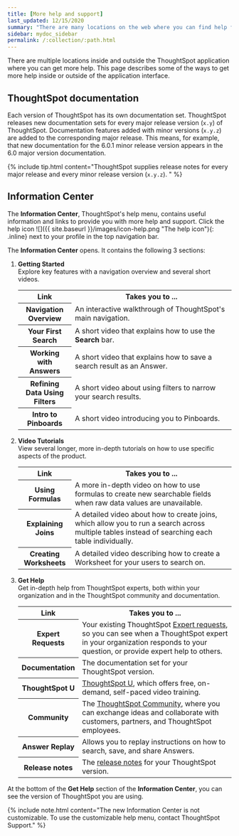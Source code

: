 ```yaml
---
title: [More help and support]
last_updated: 12/15/2020
summary: "There are many locations on the web where you can find help for ThoughtSpot."
sidebar: mydoc_sidebar
permalink: /:collection/:path.html
---
```

There are multiple locations inside and outside the ThoughtSpot application
where you can get more help. This page describes some of the ways to get more
help inside or outside of the application interface.

## ThoughtSpot documentation

Each version of ThoughtSpot has its own documentation set. ThoughtSpot releases
new documentation sets for every major release version (`x.y`) of ThoughtSpot.
Documentation features added with minor versions (`x.y.z`) are added to the
corresponding major release.  This means, for example, that new documentation
for the 6.0.1 minor release version appears in the 6.0 major version documentation.

{% include tip.html content="ThoughtSpot supplies release notes for every major
release and every minor release version (`x.y.z`). " %}

## Information Center

The **Information Center**, ThoughtSpot's help menu, contains useful information and links to provide you with more help and support. Click the help icon ![]({{ site.baseurl }}/images/icon-help.png "The help icon"){: .inline} next to your profile in the top navigation bar.

The **Information Center** opens. It contains the following 3 sections:

1. **Getting Started**<br>
    Explore key features with a navigation overview and several short videos.

    <table>
    <colgroup>
       <col style="width:25%">
       <col style="width:75%">
    </colgroup>
      <tr>
        <th>Link </th>
        <th>Takes you to ...</th>
      </tr>
      <tr>
        <th>Navigation Overview</th>
        <td>An interactive walkthrough of ThoughtSpot's main navigation.</td>
      </tr>
      <tr>
        <th>Your First Search</th>
        <td>A short video that explains how to use the <strong>Search</strong> bar.</td>
      </tr>
      <tr>
        <th>Working with Answers</th>
        <td>A short video that explains how to save a search result as an Answer.</td>
      </tr>
      <tr>
        <th>Refining Data Using Filters</th>
        <td>A short video about using filters to narrow your search results.</td>
      </tr>
      <tr>
        <th>Intro to Pinboards</th>
        <td>A short video introducing you to Pinboards.</td>
      </tr>
    </table>

2. **Video Tutorials**<br>
    View several longer, more in-depth tutorials on how to use specific aspects of the product.

    <table>
    <colgroup>
       <col style="width:25%">
       <col style="width:75%">
    </colgroup>
      <tr>
        <th>Link </th>
        <th>Takes you to ...</th>
      </tr>
      <tr>
        <th>Using Formulas</th>
        <td>A more in-depth video on how to use formulas to create new searchable fields when raw data values are unavailable.</td>
      </tr>
      <tr>
        <th>Explaining Joins</th>
        <td>A detailed video about how to create joins, which allow you to run a search across multiple tables instead of searching each table individually.</td>
      </tr>
      <tr>
        <th>Creating Worksheets</th>
        <td>A detailed video describing how to create a Worksheet for your users to search on.</td>
      </tr>
    </table>

3. **Get Help**<br>
    Get in-depth help from ThoughtSpot experts, both within your organization and in the ThoughtSpot community and documentation.

    <table>
    <colgroup>
       <col style="width:25%">
       <col style="width:75%">
    </colgroup>
      <tr>
        <th>Link </th>
        <th>Takes you to ...</th>
      </tr>
      <tr>
        <th>Expert Requests</th>
        <td>Your existing ThoughtSpot <a href="{{ site.baseurl }}/end-user/search/ask-an-expert.html">Expert requests</a>, so you can see when a ThoughtSpot expert in your organization responds to your question, or provide expert help to others.</td>
      </tr>
      <tr>
        <th>Documentation</th>
        <td>The documentation set for your ThoughtSpot version.</td>
      </tr>
      <tr>
        <th>ThoughtSpot U</th>
        <td><a href="https://training.thoughtspot.com/">ThoughtSpot U</a>, which offers free, on-demand, self-paced video training.</td>
      </tr>
      <tr>
        <th>Community</th>
        <td>The <a href="https://community.thoughtspot.com/s/">ThoughtSpot Community</a>, where you can exchange ideas and collaborate with customers, partners, and ThoughtSpot employees.</td>
      </tr>
      <tr>
        <th>Answer Replay</th>
        <td>Allows you to replay instructions on how to search, save, and share Answers.</td>
      </tr>
      <tr>
        <th>Release notes</th>
        <td>The <a href="{{ site.baseurl }}/release/notes.html">release notes</a> for your ThoughtSpot version.</td>
      </tr>
    </table>

At the bottom of the **Get Help** section of the **Information Center**, you can see the version of ThoughtSpot you are using.

{% include note.html content="The new Information Center is not customizable. To use the customizable help menu, contact ThoughtSpot Support." %}
